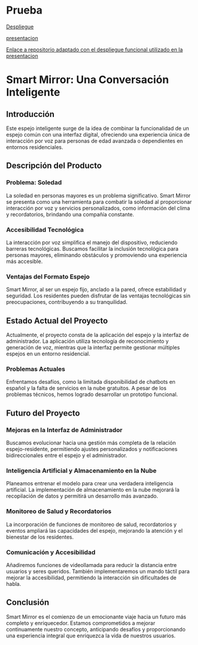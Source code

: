 # Prueba

[Despliegue](https://smartmirrorgrupo5.azurewebsites.net/)

[presentacion](https://view.genial.ly/657b3477fc56ac0014520e4f/interactive-content-smart-mirror)

[Enlace a repositorio adaptado con el despliegue funcional utilizado en la presentacion](https://github.com/Smart-Mirror-Grupo-5/ProyectoSmartMirror)
# Smart Mirror: Una Conversación Inteligente

## Introducción

Este espejo inteligente surge de la idea de combinar la funcionalidad de un espejo común con una interfaz digital, ofreciendo una experiencia única de interacción por voz para personas de edad avanzada o dependientes en entornos residenciales.

## Descripción del Producto

### Problema: Soledad
La soledad en personas mayores es un problema significativo. Smart Mirror se presenta como una herramienta para combatir la soledad al proporcionar interacción por voz y servicios personalizados, como información del clima y recordatorios, brindando una compañía constante.

### Accesibilidad Tecnológica
La interacción por voz simplifica el manejo del dispositivo, reduciendo barreras tecnológicas. Buscamos facilitar la inclusión tecnológica para personas mayores, eliminando obstáculos y promoviendo una experiencia más accesible.

### Ventajas del Formato Espejo
Smart Mirror, al ser un espejo fijo, anclado a la pared, ofrece estabilidad y seguridad. Los residentes pueden disfrutar de las ventajas tecnológicas sin preocupaciones, contribuyendo a su tranquilidad.

## Estado Actual del Proyecto

Actualmente, el proyecto consta de la aplicación del espejo y la interfaz de administrador. La aplicación utiliza tecnología de reconocimiento y generación de voz, mientras que la interfaz permite gestionar múltiples espejos en un entorno residencial.

### Problemas Actuales
Enfrentamos desafíos, como la limitada disponibilidad de chatbots en español y la falta de servicios en la nube gratuitos. A pesar de los problemas técnicos, hemos logrado desarrollar un prototipo funcional.

## Futuro del Proyecto

### Mejoras en la Interfaz de Administrador
Buscamos evolucionar hacia una gestión más completa de la relación espejo-residente, permitiendo ajustes personalizados y notificaciones bidireccionales entre el espejo y el administrador.

### Inteligencia Artificial y Almacenamiento en la Nube
Planeamos entrenar el modelo para crear una verdadera inteligencia artificial. La implementación de almacenamiento en la nube mejorará la recopilación de datos y permitirá un desarrollo más avanzado.

### Monitoreo de Salud y Recordatorios
La incorporación de funciones de monitoreo de salud, recordatorios y eventos ampliará las capacidades del espejo, mejorando la atención y el bienestar de los residentes.

### Comunicación y Accesibilidad
Añadiremos funciones de videollamada para reducir la distancia entre usuarios y seres queridos. También implementaremos un mando táctil para mejorar la accesibilidad, permitiendo la interacción sin dificultades de habla.

## Conclusión

Smart Mirror es el comienzo de un emocionante viaje hacia un futuro más completo y enriquecedor. Estamos comprometidos a mejorar continuamente nuestro concepto, anticipando desafíos y proporcionando una experiencia integral que enriquezca la vida de nuestros usuarios.
